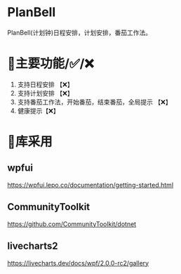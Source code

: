 # PlanBell
 PlanBell(计划钟)日程安排，计划安排，番茄工作法。

# 🔨主要功能/✅/❌
1. 支持日程安排 【❌】
2. 支持计划安排  【❌】
3. 支持番茄工作法，开始番茄，结束番茄，全局提示  【❌】
4. 健康提示【❌】


# 🧰库采用
## wpfui
https://wpfui.lepo.co/documentation/getting-started.html
## CommunityToolkit
https://github.com/CommunityToolkit/dotnet
## livecharts2
https://livecharts.dev/docs/wpf/2.0.0-rc2/gallery